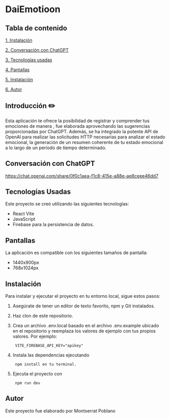 # DaiEmotioon

## Tabla de contenido


[1. Instalación](#instalación)

[2. Conversación con ChatGPT](#Conversación-con-ChatGPT)

[3. Tecnologías usadas](#Tecnologías-usadas)

[4. Pantallas](#pantallas)

[5. Instalación](#instalación)

[6. Autor](#autor)

## Introducción  :pencil2:

 Esta aplicación te ofrece la posibilidad de registrar y comprender tus emociones de manera , fue elaborada aprovechando las sugerencias proporcionadas por ChatGPT. Además, se ha integrado la potente API de OpenAI para realizar las solicitudes HTTP necesarias para analizar el estado emocional, la generación de un resumen coherente de tu estado emocional a lo largo de un período de tiempo determinado.

## Conversación con ChatGPT

https://chat.openai.com/share/0f0c1aea-f1c8-415e-a88e-ae8ceee46dd7

## Tecnologías Usadas 

Este proyecto se creó utilizando las siguientes tecnologías:

- React Vite
- JavaScript
- Firebase para la persistencia de datos.

## Pantallas 

La aplicación es compatible con los siguientes tamaños de pantalla:

- 1440x900px
- 768x1024px



## Instalación 

Para instalar y ejecutar el proyecto en tu entorno local, sigue estos pasos:

1. Asegúrate de tener un editor de texto favorito, npm y Git instalados.

2. Haz clon de este repositorio.

3. Crea un archivo .env.local basado en el archivo .env.example ubicado en el repositorio y reemplaza los valores de ejemplo con tus propios valores. Por ejemplo: 

        VITE_FIREBASE_API_KEY="apikey"

4. Instala las dependencias ejecutando 

        npm install en tu terminal.

5. Ejecuta el proyecto con 

        npm run dev


## Autor
Este proyecto fue elaborado por Montserrat Poblano
